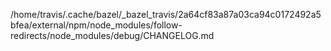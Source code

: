/home/travis/.cache/bazel/_bazel_travis/2a64cf83a87a03ca94c0172492a5bfea/external/npm/node_modules/follow-redirects/node_modules/debug/CHANGELOG.md